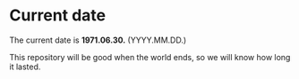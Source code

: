 # Current date

The current date is **1971.06.30.** (YYYY.MM.DD.)

This repository will be good when the world ends, so we will know how long it lasted.